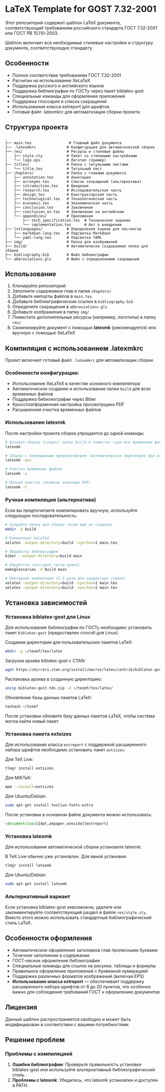 # LaTeX Template for GOST 7.32-2001

Этот репозиторий содержит шаблон LaTeX документа,
соответствующий требованиям российского стандарта
ГОСТ 7.32-2001 или ГОСТ РВ 15.110-2003.

Шаблон включает все необходимые стилевые настройки
и структуру документа, соответствующую стандарту.

## Особенности

- Полное соответствие требованиям ГОСТ 7.32-2001
- Расчитан на использование XeLaTeX
- Поддержка русского и английского языков
- Поддержка библиографии по ГОСТу через пакет biblatex-gost
- Специальные команды для оформления приложений
- Поддержка глоссария и списка сокращений
- Использование класса extreport для шрифтов
- Готовый файл .latexmkrc для автоматизация сборки проекта

## Структура проекта

```
.
├── main.tex                 # Главный файл документа
├── .latexmkrc              # Конфигурация для автоматической сборки
├── res/                    # Ресурсы и стилевые файлы
│   ├── style.sty           # Пакет со стилевыми настройками
│   └── logo.eps            # Логотип (пример)
├── titles/                 # Папка с титульными листами
│   └── title.tex           # Титульный лист
├── chapters/               # Папка с главами документа
│   ├── annotation.tex      # Аннотация
│   ├── acronyms.tex        # Список сокращений (альтернатива)
│   ├── introduction.tex    # Введение
│   ├── research.tex        # Исследовательская часть
│   ├── design.tex          # Конструкторская часть
│   ├── technological.tex   # Технологическая часть
│   ├── economic.tex        # Экономическая часть
│   ├── conclusion.tex      # Заключение
│   ├── conclusion_en.tex   # Заключение на английском
│   └── appendices/         # Приложения
│       ├── tech_specification.tex  # Техническое задание
│       └── implementation.tex      # Акт о внедрении
├── lstlanguages/           # Определения языков для листингов
│   ├── markdown-lang.tex   # Подсветка Markdown
│   └── yaml-lang.tex       # Подсветка YAML
├── img/                    # Папка для изображений
├── build/                  # Автоматически создаваемая папка для сборки
├── bibliography.bib        # Файл библиографии
└── abbreviations.gls       # Файл с определениями сокращений
```

## Использование

1. Клонируйте репозиторий
2. Заполните содержимое глав в папке `chapters/`
3. Добавьте импорты файлов в `main.tex`.
3. Добавьте библиографические ссылки в `bibliography.bib`
4. Определите сокращения в `abbreviations.gls`
5. Добавьте изображения в папку `img/`
6. Поместите дополнительные ресурсы (например, логотипы) в папку `res/`
7. Скомпилируйте документ с помощью **latexmk** (рекомендуется) или вручную с помощью XeLaTeX

## Компиляция с использованием .latexmkrc

Проект включает готовый файл `.latexmkrc` для автоматизации сборки.

### Особенности конфигурации:
- Использование XeLaTeX в качестве основного компилятора
- Автоматическое создание и использование папки `build` для всех временных файлов
- Поддержка бибилиографии через Biber
- Кроссплатформенная настройка просмотрщика PDF
- Расширенная очистка временных файлов

### Использование latexmk

После настройки проекта сборка упрощается до одной команды:

```bash
# Базовая сборка (создаст папку build и поместит туда все временные файлы)
latexmk

# Сборка с непрерывным предпросмотром (автоматическая пересборка при изменениях)
latexmk -pvc

# Очистка временных файлов
latexmk -c

# Полная очистка (включая конечные PDF)
latexmk -C
```

### Ручная компиляция (альтернатива)

Если вы предпочитаете компилировать вручную, используйте следующую последовательность:

```bash
# Создайте папку для сборки (если ещё не создана)
mkdir -p build

# Компиляция XeLaTeX
xelatex -output-directory=build -synctex=1 main.tex

# Обработка библиографии
biber --output-directory=build main

# Обработка глоссария (если нужно)
makeglossaries -d build main

# Повторная компиляция (2-3 раза для корректных ссылок)
xelatex -output-directory=build -synctex=1 main.tex
xelatex -output-directory=build -synctex=1 main.tex
```

## Установка зависимостей

### Установка biblatex-gost для Linux

Для использования библиографии по ГОСТу
необходимо установить пакет `biblatex-gost` (предоставлен способ для Linux).

Создание директории для пользовательских пакетов LaTeX:
```bash
mkdir -p ~/texmf/tex/latex
```

Загрузка архива biblatex-gost с CTAN:
```bash
wget https://mirrors.ctan.org/install/macros/latex/contrib/biblatex-gost.tds.zip
```

Распаковка архива в созданную директорию:
```bash
unzip biblatex-gost.tds.zip -d ~/texmf/tex/latex/
```

Обновление базы данных пакетов LaTeX:
```bash
texhash ~/texmf
```

После установки обновите базу данных пакетов LaTeX,
чтобы система могла найти новый пакет.

### Установка пакета extsizes

Для использования класса `extreport` с поддержкой расширенного набора шрифтов
необходимо установить пакет `extsizes`:

Для TeX Live:
```bash
tlmgr install extsizes
```

Для MiKTeX:
```bash
mpm --install=extsizes
```

Для Ubuntu/Debian:
```bash
sudo apt-get install texlive-fonts-extra
```

После установки в основном файле документа можно использовать:
```latex
\documentclass[14pt,a4paper,oneside]{extreport}
```

### Установка latexmk

Для использования автоматической сборки установите latexmk:

В TeX Live обычно уже установлен. Для явной установки:
```bash
tlmgr install latexmk
```

Для Ubuntu/Debian:
```bash
sudo apt-get install latexmk
```

### Альтернативный вариант

Если установка biblatex-gost невозможна, удалите
или закомментируйте соответствующий раздел в файле `res/style.sty`.
Вместо этого можно использовать стандартный библиографический
стиль LaTeX.

## Особенности оформления

- Автоматическое оформление заголовков глав прописными буквами
- Точечное заполнение в содержании
- ГОСТ-овское оформление библиографии
- Специальные команды для ссылок на рисунки, таблицы и формулы
- Правильное оформление приложений с буквенной нумерацией
- Поддержка различных форматов изображений (включая EPS)
- **Использование класса extreport** — обеспечивает поддержку расширенного набора шрифтов от 8 до 20 пунктов, что особенно важно для соблюдения требований ГОСТ к оформлению документов 

## Лицензия

Данный шаблон распространяется свободно и может быть модифицирован в соответствии с вашими потребностями.

## Решение проблем

### Проблемы с компиляцией

1.  **Ошибки библиографии**: Проверьте правильность установки biblatex-gost или используйте альтернативный библиографический стиль .
2.  **Проблемы с latexmk**: Убедитесь, что latexmk установлен и доступен в PATH.

